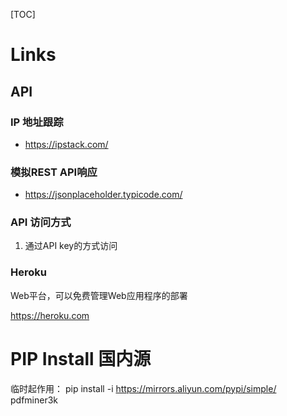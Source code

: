 [TOC]



# Links



## API

### IP 地址跟踪

* https://ipstack.com/



### 模拟REST API响应

* https://jsonplaceholder.typicode.com/



### API 访问方式



1. 通过API key的方式访问



### Heroku

Web平台，可以免费管理Web应用程序的部署

https://heroku.com









# PIP Install 国内源

临时起作用：
pip install -i https://mirrors.aliyun.com/pypi/simple/ pdfminer3k
